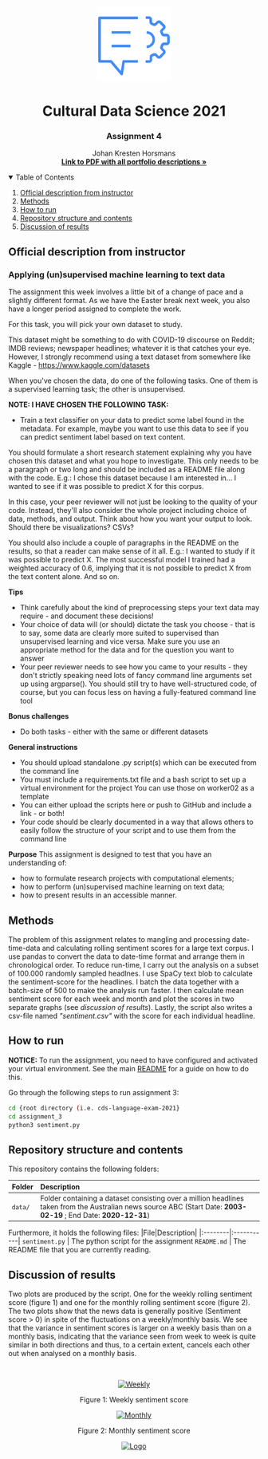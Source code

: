 <!-- PROJECT LOGO -->
<br />
<p align="center">
  <a href="https://github.com/JohanHorsmans/cds-language-exam-2021">
    <img src="../README_images/nlp2.png" alt="Logo" width="150" height="150">
  </a>
  
  <h1 align="center">Cultural Data Science 2021</h1> 
  <h3 align="center">Assignment 4</h3> 

  <p align="center">
    Johan Kresten Horsmans
    <br />
    <a href="https://github.com/JohanHorsmans/cds-visual-exam-2021/blob/main/Language_Analytics_Exam.pdf"><strong>Link to PDF with all portfolio descriptions »</strong></a>
    <br />
  </p>
</p>

<!-- TABLE OF CONTENTS -->
<details open="open">
  <summary>Table of Contents</summary>
  <ol>
    <li><a href="#official-description-from-instructor">Official description from instructor</a></li>
    <li><a href="#methods">Methods</a></li>
    <li><a href="#how-to-run">How to run</a></li>
    <li><a href="#repository-structure-and-contents">Repository structure and contents</a></li>
    <li><a href="#discussion-of-results">Discussion of results</a></li>
  </ol>
</details>

<!-- OFFICIAL DESCRIPTION FROM INSTRUCTOR -->
## Official description from instructor

### Applying (un)supervised machine learning to text data

The assignment this week involves a little bit of a change of pace and a slightly different format. As we have the Easter break next week, you also have a longer period assigned to complete the work.

For this task, you will pick your own dataset to study.

This dataset might be something to do with COVID-19 discourse on Reddit; IMDB reviews; newspaper headlines; whatever it is that catches your eye. However, I strongly recommend using a text dataset from somewhere like Kaggle - https://www.kaggle.com/datasets

When you've chosen the data, do one of the following tasks. One of them is a supervised learning task; the other is unsupervised. 

__NOTE: I HAVE CHOSEN THE FOLLOWING TASK:__

* Train a text classifier on your data to predict some label found in the metadata. For example, maybe you want to use this data to see if you can predict sentiment label based on text content.

You should formulate a short research statement explaining why you have chosen this dataset and what you hope to investigate. This only needs to be a paragraph or two long and should be included as a README file along with the code. E.g.: I chose this dataset because I am interested in... I wanted to see if it was possible to predict X for this corpus.

In this case, your peer reviewer will not just be looking to the quality of your code. Instead, they'll also consider the whole project including choice of data, methods, and output. Think about how you want your output to look. Should there be visualizations? CSVs?

You should also include a couple of paragraphs in the README on the results, so that a reader can make sense of it all. E.g.: I wanted to study if it was possible to predict X. The most successful model I trained had a weighted accuracy of 0.6, implying that it is not possible to predict X from the text content alone. And so on.

__Tips__
* Think carefully about the kind of preprocessing steps your text data may require - and document these decisions!
* Your choice of data will (or should) dictate the task you choose - that is to say, some data are clearly more suited to supervised than unsupervised learning and vice versa. Make sure you use an appropriate method for the data and for the question you want to answer
* Your peer reviewer needs to see how you came to your results - they don't strictly speaking need lots of fancy command line arguments set up using argparse(). You should still try to have well-structured code, of course, but you can focus less on having a fully-featured command line tool

__Bonus challenges__
* Do both tasks - either with the same or different datasets

__General instructions__
* You should upload standalone .py script(s) which can be executed from the command line
* You must include a requirements.txt file and a bash script to set up a virtual environment for the project You can use those on worker02 as a template
* You can either upload the scripts here or push to GitHub and include a link - or both!
* Your code should be clearly documented in a way that allows others to easily follow the structure of your script and to use them from the command line

__Purpose__
This assignment is designed to test that you have an understanding of:

* how to formulate research projects with computational elements;
* how to perform (un)supervised machine learning on text data;
* how to present results in an accessible manner.

<!-- METHODS -->
## Methods

The problem of this assignment relates to mangling and processing date-time-data and calculating rolling sentiment scores for a large text corpus. I use pandas to convert the data to date-time format and arrange them in chronological order. To reduce run-time, I carry out the analysis on a subset of 100.000 randomly sampled headlnes. I use SpaCy text blob to calculate the sentiment-score for the headlines. I batch the data together with a batch-size of 500 to make the analysis run faster. I then calculate mean sentiment score for each week and month and plot the scores in two separate graphs (see _discussion of results_). Lastly, the script also writes a csv-file named _"sentiment.csv"_ with the score for each individual headline.

<!-- HOW TO RUN -->
## How to run

__NOTICE:__ To run the assignment, you need to have configured and activated your virtual environment. See the main [README](https://github.com/JohanHorsmans/cds-language-exam-2021/blob/main/README.md) for a guide on how to do this.

Go through the following steps to run assignment 3:
```bash
cd {root directory (i.e. cds-language-exam-2021}
cd assignment_3
python3 sentiment.py
```
<!-- REPOSITORY STRUCTURE AND CONTENTS -->
## Repository structure and contents

This repository contains the following folders:

|Folder|Description|
|:--------|:-----------|
```data/``` | Folder containing a dataset consisting over a million headlines taken from the Australian news source ABC (Start Date: **2003-02-19** ; End Date: **2020-12-31**)

Furthermore, it holds the following files:
|File|Description|
|:--------|:-----------|
```sentiment.py``` | The python script for the assignment
```README.md``` | The README file that you are currently reading.

<!-- DISCUSSION OF RESULTS -->
## Discussion of results

Two plots are produced by the script. One for the weekly rolling sentiment score (figure 1) and one for the monthly rolling sentiment score (figure 2). The two plots show that the news data is generally positive (Sentiment score > 0) in spite of the fluctuations on a weekly/monthly basis. We see that the variance in sentiment scores is larger on a weekly basis than on a monthly basis, indicating that the variance seen from week to week is quite similar in both directions and thus, to a certain extent, cancels each other out when analysed on a monthly basis.


<br />
<p align="center">
  <a href="https://github.com/JohanHorsmans/cds-visual-exam-2021">
    <img src="../README_images/plot2.png" alt="Weekly">
  </a>
  
<p align="center">
Figure 1: Weekly sentiment score
  
<p align="center">
  <a href="https://github.com/JohanHorsmans/cds-visual-exam-2021">
    <img src="../README_images/plot1.png" alt="Monthly">
  </a>

<p align="center">
Figure 2: Monthly sentiment score


<br />
<p align="center">
  <a href="https://github.com/JohanHorsmans/cds-visual-exam-2021">
    <img src="../README_images/logo_au.png" alt="Logo" width="300" height="102">
  </a>
